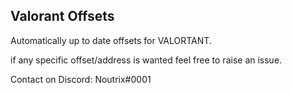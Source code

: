 ## Valorant Offsets

Automatically up to date offsets for VALORTANT.

if any specific offset/address is wanted feel free to raise an issue.

Contact on Discord: Noutrix#0001
